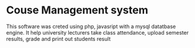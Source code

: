 # Couse Management system
This software was creted using php, javasript with a mysql datatbase engine. It help university lecturers take class attendance, 
upload semester results, grade and print out students result
